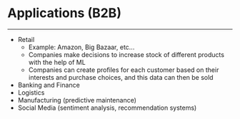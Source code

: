 # Applications (B2B)
---
- Retail
	- Example: Amazon, Big Bazaar, etc...
	- Companies make decisions to increase stock of different products with the help of ML
	- Companies can create profiles for each customer based on their interests and purchase choices, and this data can then be sold
- Banking and Finance
- Logistics
- Manufacturing (predictive maintenance)
- Social Media (sentiment analysis, recommendation systems)